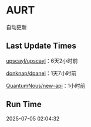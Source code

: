 # AURT

自动更新


## Last Update Times

[upscayl/upscayl](https://github.com/upscayl/upscayl)：6天2小时前

[donknap/dpanel](https://github.com/donknap/dpanel)：1天7小时前

[QuantumNous/new-api](https://github.com/QuantumNous/new-api)：1小时前


## Run Time
2025-07-05 02:04:32
